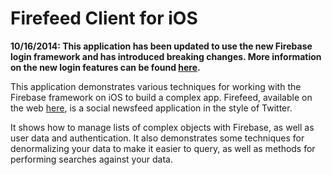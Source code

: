 # Firefeed Client for iOS

<b>10/16/2014: This application has been updated to use the new Firebase login framework and has introduced breaking changes. More information on the new login features can be found [here](https://www.firebase.com/blog/2014-10-03-major-updates-to-firebase-user-auth.html).</b>

This application demonstrates various techniques for working with the Firebase framework on iOS to build a complex app.
 Firefeed, available on the web [here](http://firefeed.io), is a social newsfeed application in the style of Twitter.

It shows how to manage lists of complex objects with Firebase, as well as user data and authentication. It also
demonstrates some techniques for denormalizing your data to make it easier to query, as well as methods for performing
searches against your data.